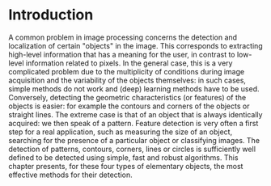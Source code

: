 # Introduction

A common problem in image processing concerns the detection and localization of certain "objects" in the image.
This corresponds to extracting high-level information that has a meaning for the user, in contrast to low-level information related to pixels.
In the general case, this is a very complicated problem due to the multiplicity of conditions during image acquisition and the variability of the objects themselves:
in such cases, simple methods do not work and (deep) learning methods have to be used.
Conversely, detecting the geometric characteristics (or features) of the objects is easier: for example the contours and corners of the objects or straight lines.
The extreme case is that of an object that is always identically acquired: we then speak of a pattern.
Feature detection is very often a first step for a real application, such as measuring the size of an object,
searching for the presence of a particular object or classifying images.
The detection of patterns, contours, corners, lines or circles is sufficiently well defined to be detected using simple, fast and robust algorithms.
This chapter presents, for these four types of elementary objects, the most effective methods for their detection.